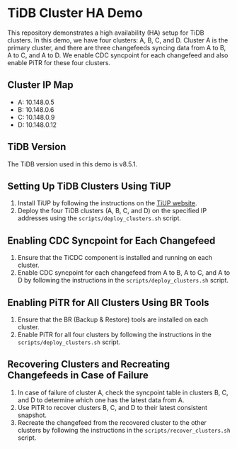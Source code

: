 # TiDB Cluster HA Demo

This repository demonstrates a high availability (HA) setup for TiDB clusters. In this demo, we have four clusters: A, B, C, and D. Cluster A is the primary cluster, and there are three changefeeds syncing data from A to B, A to C, and A to D. We enable CDC syncpoint for each changefeed and also enable PiTR for these four clusters.

## Cluster IP Map

- A: 10.148.0.5
- B: 10.148.0.6
- C: 10.148.0.9
- D: 10.148.0.12

## TiDB Version

The TiDB version used in this demo is v8.5.1.

## Setting Up TiDB Clusters Using TiUP

1. Install TiUP by following the instructions on the [TiUP website](https://tiup.io/).
2. Deploy the four TiDB clusters (A, B, C, and D) on the specified IP addresses using the `scripts/deploy_clusters.sh` script.

## Enabling CDC Syncpoint for Each Changefeed

1. Ensure that the TiCDC component is installed and running on each cluster.
2. Enable CDC syncpoint for each changefeed from A to B, A to C, and A to D by following the instructions in the `scripts/deploy_clusters.sh` script.

## Enabling PiTR for All Clusters Using BR Tools

1. Ensure that the BR (Backup & Restore) tools are installed on each cluster.
2. Enable PiTR for all four clusters by following the instructions in the `scripts/deploy_clusters.sh` script.

## Recovering Clusters and Recreating Changefeeds in Case of Failure

1. In case of failure of cluster A, check the syncpoint table in clusters B, C, and D to determine which one has the latest data from A.
2. Use PiTR to recover clusters B, C, and D to their latest consistent snapshot.
3. Recreate the changefeed from the recovered cluster to the other clusters by following the instructions in the `scripts/recover_clusters.sh` script.
